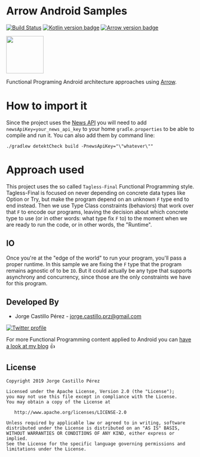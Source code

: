 Arrow Android Samples
=====================
[![Build Status](https://travis-ci.org/JorgeCastilloPrz/ArrowAndroidSamples.svg?branch=improve-reader-usage)](https://travis-ci.org/JorgeCastilloPrz/ArrowAndroidSamples)
[![Kotlin version badge](https://img.shields.io/badge/kotlin-1.3.50-blue.svg)](http://kotlinlang.org/)
[![Arrow version badge](https://img.shields.io/badge/arrow-0.10.2-blue.svg)](http://arrow-kt.io/)

<img height="100" src="https://avatars2.githubusercontent.com/u/29458023?v=4&amp;s=200" width="100">

Functional Programing Android architecture approaches using [Arrow](http://arrow-kt.io/).

# How to import it

Since the project uses the [News API](https://newsapi.org/) you will need to add `newsApiKey=your_news_api_key` to
your home `gradle.properties` to be able to compile and run it. You can also add them by command line:

`./gradlew detektCheck build -PnewsApiKey="\"whatever\""`

# Approach used

This project uses the so called `Tagless-Final` Functional Programming style. Tagless-Final is focused on never depending on concrete data types like Option or Try, but make the program depend on an unknown `F` type end to end instead. Then we use Type Class constraints (behaviors) that work over that `F` to encode our programs, leaving the decision about which concrete type to use (or in other words: what type fix `F` to) to the moment when we are ready to run the code, or in other words, the "Runtime".

## IO

Once you're at the "edge of the world" to run your program, you'll pass a proper runtime. In this sample we are fixing the `F` type that the program remains agnostic of to be `IO`. But it could actually be any type that supports asynchrony and concurrency, since those are the only constraints we have for this program.

Developed By
------------
* Jorge Castillo Pérez - <jorge.castillo.prz@gmail.com>

<a href="https://twitter.com/jorgecastillopr">
  <img alt="Twitter profile" src="https://github.com/JorgeCastilloPrz/KotlinAndroidFunctional/blob/master/assets/twitter_logo.png" />
</a>

For more Functional Programming content applied to Android you can [have a look at my blog](https://jorgecastillo.dev) 👍

License
-------

    Copyright 2019 Jorge Castillo Pérez

    Licensed under the Apache License, Version 2.0 (the "License");
    you may not use this file except in compliance with the License.
    You may obtain a copy of the License at

       http://www.apache.org/licenses/LICENSE-2.0

    Unless required by applicable law or agreed to in writing, software
    distributed under the License is distributed on an "AS IS" BASIS,
    WITHOUT WARRANTIES OR CONDITIONS OF ANY KIND, either express or implied.
    See the License for the specific language governing permissions and
    limitations under the License.
